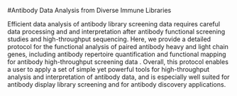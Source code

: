 #Antibody Data Analysis from Diverse Immune Libraries 

Efficient data analysis of antibody library screening data requires careful data processing and and interpretation after antibody functional screening 
studies and high-throughput sequencing. Here, we provide a detailed protocol  for the functional analysis of paired antibody heavy and light chain genes, 
including antibody repertoire quantification and functional mapping for antibody high-throughput screening data . Overall, this protocol enables a user 
to apply a set of simple yet powerful tools for high-throughput analysis and interpretation of antibody data,  and is especially well suited for antibody
display library screening and for antibody discovery applications.
